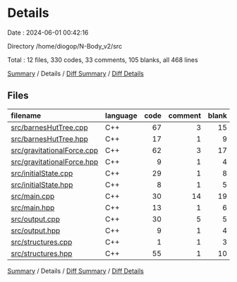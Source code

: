 # Details

Date : 2024-06-01 00:42:16

Directory /home/diogop/N-Body_v2/src

Total : 12 files,  330 codes, 33 comments, 105 blanks, all 468 lines

[Summary](results.md) / Details / [Diff Summary](diff.md) / [Diff Details](diff-details.md)

## Files
| filename | language | code | comment | blank | total |
| :--- | :--- | ---: | ---: | ---: | ---: |
| [src/barnesHutTree.cpp](/src/barnesHutTree.cpp) | C++ | 67 | 3 | 15 | 85 |
| [src/barnesHutTree.hpp](/src/barnesHutTree.hpp) | C++ | 17 | 1 | 9 | 27 |
| [src/gravitationalForce.cpp](/src/gravitationalForce.cpp) | C++ | 62 | 3 | 17 | 82 |
| [src/gravitationalForce.hpp](/src/gravitationalForce.hpp) | C++ | 9 | 1 | 4 | 14 |
| [src/initialState.cpp](/src/initialState.cpp) | C++ | 29 | 1 | 8 | 38 |
| [src/initialState.hpp](/src/initialState.hpp) | C++ | 8 | 1 | 5 | 14 |
| [src/main.cpp](/src/main.cpp) | C++ | 30 | 14 | 19 | 63 |
| [src/main.hpp](/src/main.hpp) | C++ | 13 | 1 | 6 | 20 |
| [src/output.cpp](/src/output.cpp) | C++ | 30 | 5 | 5 | 40 |
| [src/output.hpp](/src/output.hpp) | C++ | 9 | 1 | 4 | 14 |
| [src/structures.cpp](/src/structures.cpp) | C++ | 1 | 1 | 3 | 5 |
| [src/structures.hpp](/src/structures.hpp) | C++ | 55 | 1 | 10 | 66 |

[Summary](results.md) / Details / [Diff Summary](diff.md) / [Diff Details](diff-details.md)